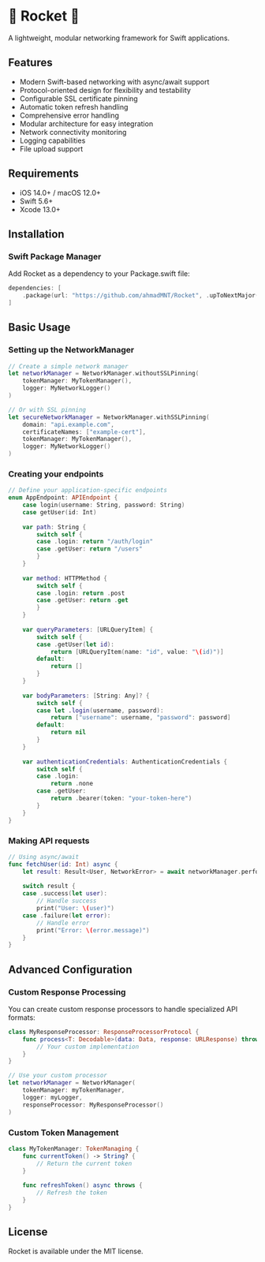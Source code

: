 # 🚀 Rocket 🚀

A lightweight, modular networking framework for Swift applications.

## Features

- Modern Swift-based networking with async/await support
- Protocol-oriented design for flexibility and testability
- Configurable SSL certificate pinning
- Automatic token refresh handling
- Comprehensive error handling
- Modular architecture for easy integration
- Network connectivity monitoring
- Logging capabilities
- File upload support

## Requirements

- iOS 14.0+ / macOS 12.0+
- Swift 5.6+
- Xcode 13.0+

## Installation

### Swift Package Manager

Add Rocket as a dependency to your Package.swift file:

```swift
dependencies: [
    .package(url: "https://github.com/ahmadMNT/Rocket", .upToNextMajor(from: "1.0.0"))
]
```

## Basic Usage

### Setting up the NetworkManager

```swift
// Create a simple network manager
let networkManager = NetworkManager.withoutSSLPinning(
    tokenManager: MyTokenManager(),
    logger: MyNetworkLogger()
)

// Or with SSL pinning
let secureNetworkManager = NetworkManager.withSSLPinning(
    domain: "api.example.com",
    certificateNames: ["example-cert"],
    tokenManager: MyTokenManager(),
    logger: MyNetworkLogger()
)
```

### Creating your endpoints

```swift
// Define your application-specific endpoints
enum AppEndpoint: APIEndpoint {
    case login(username: String, password: String)
    case getUser(id: Int)
    
    var path: String {
        switch self {
        case .login: return "/auth/login"
        case .getUser: return "/users"
        }
    }
    
    var method: HTTPMethod {
        switch self {
        case .login: return .post
        case .getUser: return .get
        }
    }
    
    var queryParameters: [URLQueryItem] {
        switch self {
        case .getUser(let id):
            return [URLQueryItem(name: "id", value: "\(id)")]
        default:
            return []
        }
    }
    
    var bodyParameters: [String: Any]? {
        switch self {
        case let .login(username, password):
            return ["username": username, "password": password]
        default:
            return nil
        }
    }
    
    var authenticationCredentials: AuthenticationCredentials {
        switch self {
        case .login:
            return .none
        case .getUser:
            return .bearer(token: "your-token-here")
        }
    }
}
```

### Making API requests

```swift
// Using async/await
func fetchUser(id: Int) async {
    let result: Result<User, NetworkError> = await networkManager.performRequest(to: AppEndpoint.getUser(id: id))
    
    switch result {
    case .success(let user):
        // Handle success
        print("User: \(user)")
    case .failure(let error):
        // Handle error
        print("Error: \(error.message)")
    }
}
```

## Advanced Configuration

### Custom Response Processing

You can create custom response processors to handle specialized API formats:

```swift
class MyResponseProcessor: ResponseProcessorProtocol {
    func process<T: Decodable>(data: Data, response: URLResponse) throws -> Result<T, NetworkError> {
        // Your custom implementation
    }
}

// Use your custom processor
let networkManager = NetworkManager(
    tokenManager: myTokenManager,
    logger: myLogger,
    responseProcessor: MyResponseProcessor()
)
```

### Custom Token Management

```swift
class MyTokenManager: TokenManaging {
    func currentToken() -> String? {
        // Return the current token
    }
    
    func refreshToken() async throws {
        // Refresh the token
    }
}
```

## License

Rocket is available under the MIT license. 
